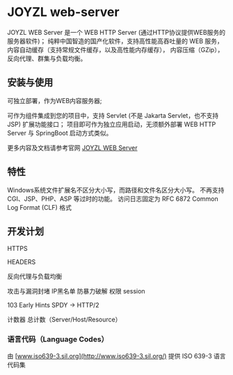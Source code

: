 # JOYZL web-server
JOYZL WEB Server 是一个 WEB HTTP Server (通过HTTP协议提供WEB服务的服务器软件)；
纯粹中国智造的国产化软件，支持高性能高吞吐量的 WEB 服务，
内容自动缓存（支持常规文件缓存，以及高性能内存缓存），
内容压缩（GZip），反向代理、群集与负载均衡。

## 安装与使用

可独立部署，作为WEB内容服务器;

可作为组件集成到您的项目中，支持 Servlet (不是 Jakarta Servlet，也不支持 JSP) 扩展功能接口；
项目即可作为独立应用启动，无须额外部署 WEB HTTP Server 与 SpringBoot 启动方式类似。

更多内容及文档请参考官网
[JOYZL WEB Server](http://web.joyzl.net)

## 特性

Windows系统文件扩展名不区分大小写，而路径和文件名区分大小写。
不再支持 CGI、JSP、PHP、ASP 等过时的功能。
访问日志固定为 RFC 6872 Common Log Format (CLF) 格式
## 开发计划

HTTPS

HEADERS

反向代理与负载均衡

攻击与漏洞封堵
	IP黑名单
	防暴力破解
	权限
session

103 Early Hints
SPDY -> HTTP/2

计数器 总计数（Server/Host/Resource）


### 语言代码（Language Codes）

由 [www.iso639-3.sil.org](http://www.iso639-3.sil.org/) 提供 ISO 639-3 语言代码集
